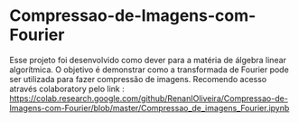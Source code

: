 # Compressao-de-Imagens-com-Fourier
Esse projeto foi desenvolvido como dever para a matéria de álgebra linear algorítmica.
O objetivo é demonstrar como a transformada de Fourier pode ser utilizada para fazer compressão de imagens.
Recomendo acesso através colaboratory pelo link : https://colab.research.google.com/github/RenanIOliveira/Compressao-de-Imagens-com-Fourier/blob/master/Compressao_de_imagens_Fourier.ipynb
